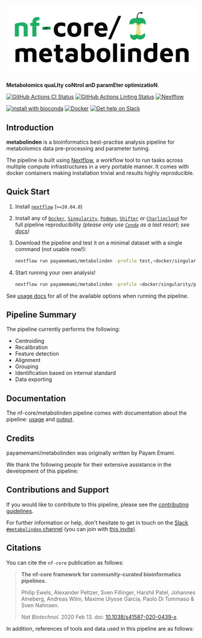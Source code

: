 # ![nf-core/metabolinden](docs/images/nf-core-metabolinden_logo.png)

**Metabolomics quaLIty coNtrol anD paramEter optimizatioN**.

[![GitHub Actions CI Status](https://github.com/payamemami/metabolinden/workflows/nf-core%20CI/badge.svg)](https://github.com/payamemami/metabolinden/actions)
[![GitHub Actions Linting Status](https://github.com/payamemami/metabolinden/workflows/nf-core%20linting/badge.svg)](https://github.com/payamemami/metabolinden/actions)
[![Nextflow](https://img.shields.io/badge/nextflow-%E2%89%A520.04.0-brightgreen.svg)](https://www.nextflow.io/)

[![install with bioconda](https://img.shields.io/badge/install%20with-bioconda-brightgreen.svg)](https://bioconda.github.io/)
[![Docker](https://img.shields.io/docker/automated/payamemami/metabolinden.svg)](https://hub.docker.com/r/nfcore/metabolinden)
[![Get help on Slack](http://img.shields.io/badge/slack-nf--core%20%23metabolinden-4A154B?logo=slack)](https://nfcore.slack.com/channels/metabolinden)

## Introduction

**metabolinden** is a bioinformatics best-practise analysis pipeline for metabolomics data pre-processing and parameter tuning.

The pipeline is built using [Nextflow](https://www.nextflow.io), a workflow tool to run tasks across multiple compute infrastructures in a very portable manner. It comes with docker containers making installation trivial and results highly reproducible.

## Quick Start

1. Install [`nextflow`](https://nf-co.re/usage/installation) (`>=20.04.0`)

2. Install any of [`Docker`](https://docs.docker.com/engine/installation/), [`Singularity`](https://www.sylabs.io/guides/3.0/user-guide/), [`Podman`](https://podman.io/), [`Shifter`](https://nersc.gitlab.io/development/shifter/how-to-use/) or [`Charliecloud`](https://hpc.github.io/charliecloud/) for full pipeline reproducibility _(please only use [`Conda`](https://conda.io/miniconda.html) as a last resort; see [docs](https://nf-co.re/usage/configuration#basic-configuration-profiles))_

3. Download the pipeline and test it on a minimal dataset with a single command (not usable now!):

    ```bash
    nextflow run payamemami/metabolinden -profile test,<docker/singularity/podman/shifter/charliecloud/conda/institute>
    ```

4. Start running your own analysis!

    ```bash
    nextflow run payamemami/metabolinden -profile <docker/singularity/podman/shifter/charliecloud/conda/institute> --input '*.mzML' --identification_input 'database.tsv' --recalibration_masses 'lock_in_masses.csv'
    ```

See [usage docs](docs/) for all of the available options when running the pipeline.

## Pipeline Summary

The pipeline currently performs the following:

* Centroiding
* Recalibration
* Feature detection
* Alignment
* Grouping
* Identification based on internal standard
* Data exporting

## Documentation

The nf-core/metabolinden pipeline comes with documentation about the pipeline: [usage](docs/usage.md) and [output](docs/output.md).

## Credits

payamemami/metabolinden was originally written by Payam Emami.

We thank the following people for their extensive assistance in the development
of this pipeline:

## Contributions and Support

If you would like to contribute to this pipeline, please see the [contributing guidelines](.github/CONTRIBUTING.md).

For further information or help, don't hesitate to get in touch on the [Slack `#metabolinden` channel](https://nfcore.slack.com/channels/metabolinden) (you can join with [this invite](https://nf-co.re/join/slack)).

## Citations

<!-- TODO nf-core: Add citation for pipeline after first release. Uncomment lines below and update Zenodo doi. -->
<!-- If you use  nf-core/metabolinden for your analysis, please cite it using the following doi: [10.5281/zenodo.XXXXXX](https://doi.org/10.5281/zenodo.XXXXXX) -->

You can cite the `nf-core` publication as follows:

> **The nf-core framework for community-curated bioinformatics pipelines.**
>
> Philip Ewels, Alexander Peltzer, Sven Fillinger, Harshil Patel, Johannes Alneberg, Andreas Wilm, Maxime Ulysse Garcia, Paolo Di Tommaso & Sven Nahnsen.
>
> _Nat Biotechnol._ 2020 Feb 13. doi: [10.1038/s41587-020-0439-x](https://dx.doi.org/10.1038/s41587-020-0439-x).

In addition, references of tools and data used in this pipeline are as follows:

<!-- TODO nf-core: Add bibliography of tools and data used in your pipeline -->
